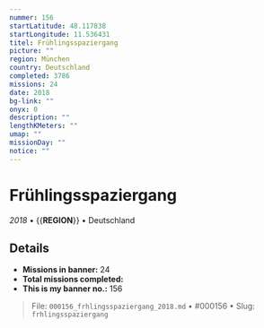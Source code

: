 ```yaml
---
nummer: 156
startLatitude: 48.117838
startLongitude: 11.536431
titel: Frühlingsspaziergang
picture: ""
region: München
country: Deutschland
completed: 3786
missions: 24
date: 2018
bg-link: ""
onyx: 0
description: ""
lengthKMeters: ""
umap: ""
missionDay: ""
notice: ""
---
```

# Frühlingsspaziergang

*2018* • {{__REGION__}} • Deutschland





## Details

- **Missions in banner:** 24
- **Total missions completed:** 
- **This is my banner no.:** 156






> File: `000156_frhlingsspaziergang_2018.md` • #000156 • Slug: `frhlingsspaziergang`
